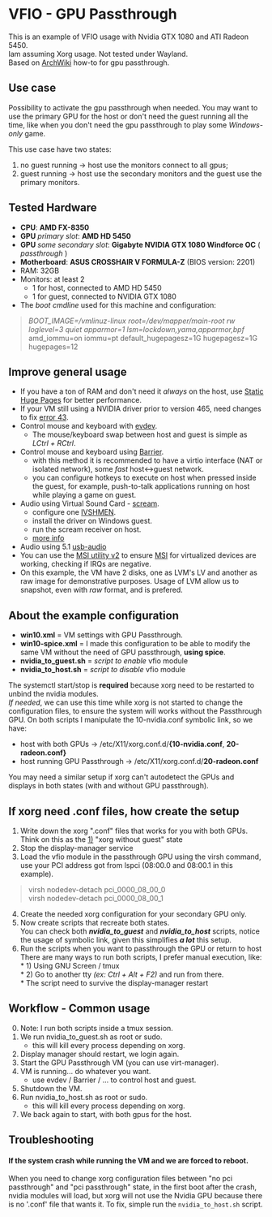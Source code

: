 # VFIO - GPU Passthrough

This is an example of VFIO usage with Nvidia GTX 1080 and ATI Radeon 5450.  
Iam assuming Xorg usage. Not tested under Wayland.  
Based on [ArchWiki][archwiki] how-to for gpu passthrough.


## Use case
Possibility to activate the gpu passthrough when needed. You may want to use the primary GPU for the host or don't need the guest running all the time, like when you don't need the gpu passthrough to play some _Windows-only_  game.

This use case have two states:  
1) no guest running &rarr; host use the monitors connect to all gpus;  
2) guest running &rarr; host use the secondary monitors and the guest use the primary monitors.


## Tested Hardware
* **CPU**: **AMD FX-8350**
* **GPU** _primary slot_: **AMD HD 5450**
* **GPU** _some secondary slot_: **Gigabyte NVIDIA GTX 1080 Windforce OC** ( _passthrough_ )
* **Motherboard**: **ASUS CROSSHAIR V FORMULA-Z** (BIOS version: 2201)
* RAM: 32GB
* Monitors: at least 2
    * 1 for host, connected to AMD HD 5450 
    * 1 for guest, connected to NVIDIA GTX 1080
* The *boot cmdline* used for this machine and configuration:
> _BOOT_IMAGE=/vmlinuz-linux root=/dev/mapper/main-root rw loglevel=3 quiet apparmor=1 lsm=lockdown,yama,apparmor,bpf_ amd_iommu=on iommu=pt default_hugepagesz=1G hugepagesz=1G hugepages=12

## Improve general usage
* If you have a ton of RAM and don't need it _always_ on the host, use [Static Huge Pages][archwiki static huge pages] for better performance.
* If your VM still using a NVIDIA driver prior to version 465, need changes to fix [error 43][archwiki error43].
* Control mouse and keyboard with [evdev][archwiki evdev].
    * The mouse/keyboard swap between host and guest is simple as *LCtrl + RCtrl*.
* Control mouse and keyboard using [Barrier][git barrier].
    * with this method it is recommended to have a virtio interface (NAT or isolated network), some _fast_ host<->guest network.
    * you can configure hotkeys to execute on host when pressed inside the guest, for example, push-to-talk applications running on host while playing a game on guest.
* Audio using Virtual Sound Card - [scream][git scream].
    * configure one [IVSHMEN][git scream ivshmem].
    * install the driver on Windows guest.
    * run the scream receiver on host.
    * [more info][archwiki scream]
* Audio using 5.1 [usb-audio][archwiki usb-audio]
* You can use the [MSI utility v2][git msi] to ensure [MSI][msi] for virtualized devices are working, checking if IRQs are negative.
* On this example, the VM have 2 disks, one as LVM's LV and another as raw image for demonstrative purposes. Usage of LVM allow us to snapshot, even with *raw* format, and is prefered.


## About the example configuration
* **win10.xml** = VM settings with GPU Passthrough.
* **win10-spice.xml** = I made this configuration to be able to modify the same VM without the need of GPU passthrough, **using spice**.
* **nvidia_to_guest.sh** = _script to enable_ vfio module
* **nvidia_to_host.sh** = _script to disable_ vfio module


The systemctl start/stop is **required** because xorg need to be restarted to unbind the nvidia modules.  
_If needed_, we can use this time while xorg is not started to change the configuration files, to ensure the system will works without the Passthrough GPU. On both scripts I manipulate the 10-nvidia.conf symbolic link, so we have:

* host with both GPUs &rarr; /etc/X11/xorg.conf.d/**{10-nvidia.conf**, **20-radeon.conf}**
* host running GPU Passthrough &rarr; /etc/X11/xorg.conf.d/**20-radeon.conf**

You may need a similar setup if xorg can't autodetect the GPUs and displays in both states (with and without GPU passthrough).


## If xorg need .conf files, how create the setup
  1. Write down the xorg ".conf" files that works for you with both GPUs. Think on this as the [1)](#use-case) "xorg without guest" state
  2. Stop the display-manager service
  3. Load the vfio module in the passthrough GPU using the virsh command, use your PCI address got from lspci (08:00.0 and 08:00.1 in this example).
> virsh nodedev-detach pci_0000_08_00_0  
> virsh nodedev-detach pci_0000_08_00_1
  4. Create the needed xorg configuration for your secondary GPU only.
  5. Now create scripts that recreate both states.  
You can check both ***nvidia_to_guest*** and ***nvidia_to_host*** scripts, notice the usage of symbolic link, given this simplifies ***a lot*** this setup.
  6. Run the scripts when you want to passthrough the GPU or return to host  
There are many ways to run both scripts, I prefer manual execution, like:  
    * 1) Using GNU Screen / tmux  
    * 2) Go to another tty _(ex: Ctrl + Alt + F2)_ and run from there.  
    * The script need to survive the display-manager restart

## Workflow - Common usage

0. Note: I run both scripts inside a tmux session.
1. We run nvidia_to_guest.sh as root or sudo.
    * this will kill every process depending on xorg.
2. Display manager should restart, we login again.
3. Start the GPU Passthrough VM (you can use virt-manager).
4. VM is running... do whatever you want.
    * use evdev / Barrier / ... to control host and guest.
5. Shutdown the VM.
6. Run nvidia_to_host.sh as root or sudo.
    * this will kill every process depending on xorg.
7. We back again to start, with both gpus for the host.


## Troubleshooting

#### If the system crash while running the VM and we are forced to reboot.
When you need to change xorg configuration files between "no pci passthrough" and "pci passthrough" state, in the first boot after the crash, nvidia modules will load, but xorg will not use the Nvidia GPU because there is no '.conf' file that wants it. To fix, simple run the `nvidia_to_host.sh` script.

[git barrier]: https://github.com/debauchee/barrier/
[git scream]: https://github.com/duncanthrax/scream/
[git msi]: https://github.com/CHEF-KOCH/MSI-utility/
[msi]: https://vfio.blogspot.com/2014/09/vfio-interrupts-and-how-to-coax-windows.html
[git scream ivshmem]: https://github.com/duncanthrax/scream/#using-ivshmem-between-windows-guest-and-linux-host
[archwiki]: https://wiki.archlinux.org/title/PCI_passthrough_via_OVMF
[archwiki static huge pages]: https://wiki.archlinux.org/title/PCI_passthrough_via_OVMF#Static_huge_pages
[archwiki error43]: https://wiki.archlinux.org/title/PCI_passthrough_via_OVMF#Video_card_driver_virtualisation_detection
[archwiki evdev]: https://wiki.archlinux.org/title/PCI_passthrough_via_OVMF#Passing_keyboard/mouse_via_Evdev
[archwiki scream]: https://wiki.archlinux.org/title/PCI_passthrough_via_OVMF#Passing_VM_audio_to_host_via_Scream
[archwiki usb-audio]: https://wiki.archlinux.org/title/PCI_passthrough_via_OVMF#Passing_VM_audio_to_host_via_PulseAudio